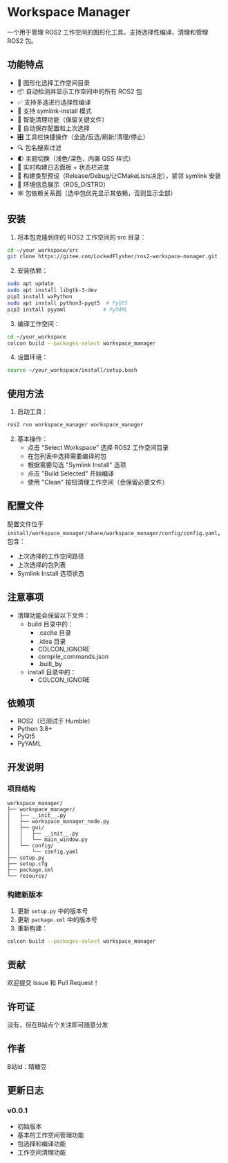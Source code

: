 # Workspace Manager

一个用于管理 ROS2 工作空间的图形化工具，支持选择性编译、清理和管理 ROS2 包。

## 功能特点

- 📂 图形化选择工作空间目录
- 📦 自动检测并显示工作空间中的所有 ROS2 包
- ✅ 支持多选进行选择性编译
- 🔄 支持 symlink-install 模式
- 🧹 智能清理功能（保留关键文件）
- 💾 自动保存配置和上次选择
- 🎛️ 工具栏快捷操作（全选/反选/刷新/清理/停止）
- 🔍 包名搜索过滤
- 🌓 主题切换（浅色/深色，内置 QSS 样式）
- 📜 实时构建日志面板 + 状态栏进度
- 🧰 构建类型预设（Release/Debug/让CMakeLists决定），紧邻 symlink 安装
- 🧭 环境信息展示（ROS_DISTRO）
- 🕸️ 包依赖关系图（选中包优先显示其依赖，否则显示全部）

## 安装

1. 将本包克隆到你的 ROS2 工作空间的 src 目录：
```bash
cd ~/your_workspace/src
git clone https://gitee.com/LockedFlysher/ros2-workspace-manager.git
```

2. 安装依赖：
```bash
sudo apt update
sudo apt install libgtk-3-dev
pip3 install wxPython
sudo apt install python3-pyqt5  # PyQt5
pip3 install pyyaml            # PyYAML
```

3. 编译工作空间：
```bash
cd ~/your_workspace
colcon build --packages-select workspace_manager
```

4. 设置环境：
```bash
source ~/your_workspace/install/setup.bash
```

## 使用方法

1. 启动工具：
```bash
ros2 run workspace_manager workspace_manager
```

2. 基本操作：
    - 点击 "Select Workspace" 选择 ROS2 工作空间目录
    - 在包列表中选择需要编译的包
    - 根据需要勾选 "Symlink Install" 选项
    - 点击 "Build Selected" 开始编译
    - 使用 "Clean" 按钮清理工作空间（会保留必要文件）

## 配置文件

配置文件位于 `install/workspace_manager/share/workspace_manager/config/config.yaml`，包含：
- 上次选择的工作空间路径
- 上次选择的包列表
- Symlink Install 选项状态

## 注意事项

- 清理功能会保留以下文件：
    - build 目录中的：
        - .cache 目录
        - .idea 目录
        - COLCON_IGNORE
        - compile_commands.json
        - .built_by
    - install 目录中的：
        - COLCON_IGNORE

## 依赖项

- ROS2（已测试于 Humble）
- Python 3.8+
- PyQt5
- PyYAML

## 开发说明

### 项目结构
```
workspace_manager/
├── workspace_manager/
│   ├── __init__.py
│   ├── workspace_manager_node.py
│   ├── gui/
│   │   ├── __init__.py
│   │   └── main_window.py
│   └── config/
│       └── config.yaml
├── setup.py
├── setup.cfg
├── package.xml
└── resource/
```

### 构建新版本

1. 更新 `setup.py` 中的版本号
2. 更新 `package.xml` 中的版本号
3. 重新构建：
```bash
colcon build --packages-select workspace_manager
```

## 贡献

欢迎提交 Issue 和 Pull Request！

## 许可证
没有，但在B站点个关注即可随意分发

## 作者

B站id：晴糖豆

## 更新日志

### v0.0.1
- 初始版本
- 基本的工作空间管理功能
- 包选择和编译功能
- 工作空间清理功能
